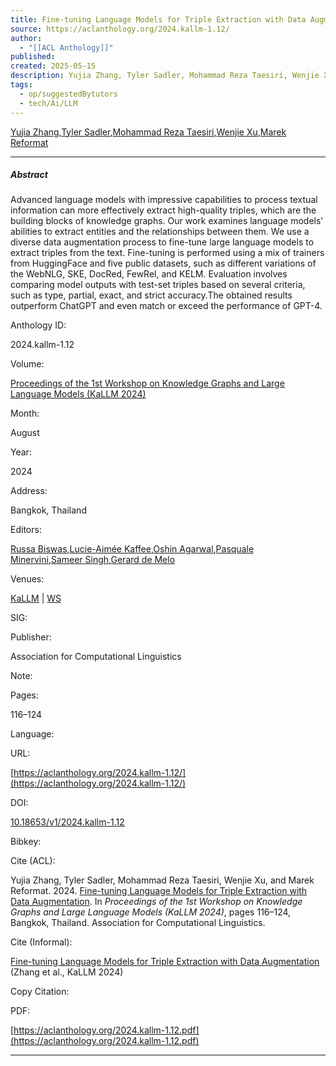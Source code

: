 ```yaml
---
title: Fine-tuning Language Models for Triple Extraction with Data Augmentation
source: https://aclanthology.org/2024.kallm-1.12/
author:
  - "[[ACL Anthology]]"
published: 
created: 2025-05-15
description: Yujia Zhang, Tyler Sadler, Mohammad Reza Taesiri, Wenjie Xu, Marek Reformat. Proceedings of the 1st Workshop on Knowledge Graphs and Large Language Models (KaLLM 2024). 2024.
tags:
  - op/suggestedBytutors
  - tech/Ai/LLM
---
```

[Yujia Zhang](https://aclanthology.org/people/y/yujia-zhang/),[Tyler Sadler](https://aclanthology.org/people/t/tyler-sadler/),[Mohammad Reza Taesiri](https://aclanthology.org/people/m/mohammad-reza-taesiri/),[Wenjie Xu](https://aclanthology.org/people/w/wenjie-xu/),[Marek Reformat](https://aclanthology.org/people/m/marek-reformat/)

---

##### Abstract

Advanced language models with impressive capabilities to process textual information can more effectively extract high-quality triples, which are the building blocks of knowledge graphs. Our work examines language models’ abilities to extract entities and the relationships between them. We use a diverse data augmentation process to fine-tune large language models to extract triples from the text. Fine-tuning is performed using a mix of trainers from HuggingFace and five public datasets, such as different variations of the WebNLG, SKE, DocRed, FewRel, and KELM. Evaluation involves comparing model outputs with test-set triples based on several criteria, such as type, partial, exact, and strict accuracy.The obtained results outperform ChatGPT and even match or exceed the performance of GPT-4.

Anthology ID:

2024.kallm-1.12

Volume:

[Proceedings of the 1st Workshop on Knowledge Graphs and Large Language Models (KaLLM 2024)](https://aclanthology.org/volumes/2024.kallm-1/)

Month:

August

Year:

2024

Address:

Bangkok, Thailand

Editors:

[Russa Biswas](https://aclanthology.org/people/r/russa-biswas/),[Lucie-Aimée Kaffee](https://aclanthology.org/people/l/lucie-aimee-kaffee/),[Oshin Agarwal](https://aclanthology.org/people/o/oshin-agarwal/),[Pasquale Minervini](https://aclanthology.org/people/p/pasquale-minervini/),[Sameer Singh](https://aclanthology.org/people/s/sameer-singh/),[Gerard de Melo](https://aclanthology.org/people/g/gerard-de-melo/)

Venues:

[KaLLM](https://aclanthology.org/venues/kallm/) | [WS](https://aclanthology.org/venues/ws/)

SIG:

Publisher:

Association for Computational Linguistics

Note:

Pages:

116–124

Language:

URL:

[https://aclanthology.org/2024.kallm-1.12/](https://aclanthology.org/2024.kallm-1.12/)

DOI:

[10.18653/v1/2024.kallm-1.12](https://doi.org/10.18653/v1/2024.kallm-1.12 "To the current version of the paper by DOI")

Bibkey:

Cite (ACL):

Yujia Zhang, Tyler Sadler, Mohammad Reza Taesiri, Wenjie Xu, and Marek Reformat. 2024. [Fine-tuning Language Models for Triple Extraction with Data Augmentation](https://aclanthology.org/2024.kallm-1.12/). In *Proceedings of the 1st Workshop on Knowledge Graphs and Large Language Models (KaLLM 2024)*, pages 116–124, Bangkok, Thailand. Association for Computational Linguistics.

Cite (Informal):

[Fine-tuning Language Models for Triple Extraction with Data Augmentation](https://aclanthology.org/2024.kallm-1.12/) (Zhang et al., KaLLM 2024)

Copy Citation:

PDF:

[https://aclanthology.org/2024.kallm-1.12.pdf](https://aclanthology.org/2024.kallm-1.12.pdf)

---